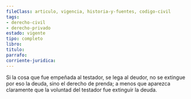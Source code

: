 ```yaml
---
fileClass: articulo, vigencia, historia-y-fuentes, codigo-civil
tags:
- derecho-civil
- derecho-privado
estado: vigente
tipo: completo
libro:
titulo:
parrafo:
corriente-juridica:
---
```

Si la cosa que fue empeñada al testador, se lega al deudor, no se extingue por eso la deuda, sino el derecho de prenda; a menos que aparezca claramente que la voluntad del testador fue extinguir la deuda.